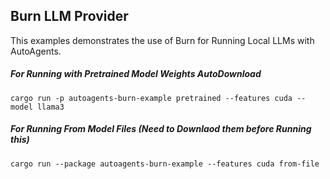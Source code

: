 ## Burn LLM Provider

This examples demonstrates the use of Burn for Running Local LLMs with AutoAgents.

##### For Running with Pretrained Model Weights AutoDownload

```shell
cargo run -p autoagents-burn-example pretrained --features cuda --model llama3
```

##### For Running From Model Files (Need to Downlaod them before Running this)

```shell
cargo run --package autoagents-burn-example --features cuda from-file
```
